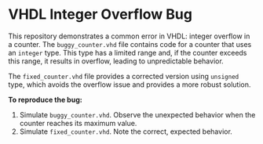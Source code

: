 # VHDL Integer Overflow Bug
This repository demonstrates a common error in VHDL: integer overflow in a counter.  The `buggy_counter.vhd` file contains code for a counter that uses an `integer` type.  This type has a limited range and, if the counter exceeds this range, it results in overflow, leading to unpredictable behavior.

The `fixed_counter.vhd` file provides a corrected version using `unsigned` type, which avoids the overflow issue and provides a more robust solution.

**To reproduce the bug:**
1. Simulate `buggy_counter.vhd`. Observe the unexpected behavior when the counter reaches its maximum value.
2. Simulate `fixed_counter.vhd`. Note the correct, expected behavior.